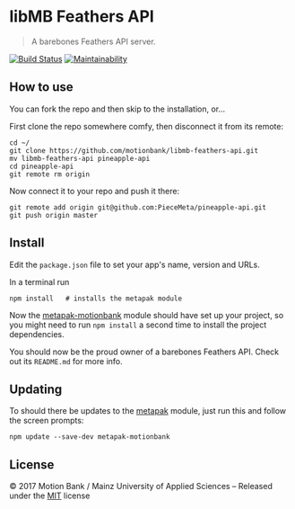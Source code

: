 # libMB Feathers API

> A barebones Feathers API server.

[![Build Status](https://travis-ci.org/motionbank/libmb-feathers-api.svg?branch=master)](https://travis-ci.org/motionbank/libmb-feathers-api)
[![Maintainability](https://api.codeclimate.com/v1/badges/aa3436e39a3a07e92e56/maintainability)](https://codeclimate.com/github/motionbank/libmb-feathers-api/maintainability)

## How to use

You can fork the repo and then skip to the installation, or...

First clone the repo somewhere comfy, then disconnect it from its remote:
```shell
cd ~/
git clone https://github.com/motionbank/libmb-feathers-api.git
mv libmb-feathers-api pineapple-api
cd pineapple-api
git remote rm origin
```

Now connect it to your repo and push it there:
```shell
git remote add origin git@github.com:PieceMeta/pineapple-api.git
git push origin master
```

## Install

Edit the ``package.json`` file to set your app's name, version and URLs.

In a terminal run
```shell
npm install   # installs the metapak module
```

Now the [metapak-motionbank](https://github.com/motionbank/metapak-motionbank) module
should have set up your project, so you might need to run ``npm install`` a second
time to install the project dependencies.

You should now be the proud owner of a barebones Feathers API. Check out its
``README.md`` for more info.

## Updating

To should there be updates to the [metapak](https://github.com/motionbank/metapak-motionbank)
module, just run this and follow the screen prompts:
```shell
npm update --save-dev metapak-motionbank
```

## License

:copyright: 2017 Motion Bank / Mainz University of Applied Sciences – 
Released under the [MIT](https://github.com/motionbank/libmb-feathers-api/blob/master/LICENSE) license
